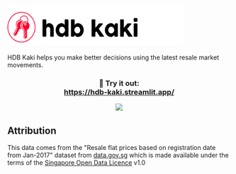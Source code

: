 <img src="./assets/logo.svg" width="396" height="91">

HDB Kaki helps you make better decisions using the latest resale market movements.

<h3 align="center">
    🔑 Try it out: <br>
    <a href="https://hdb-kaki.streamlit.app/">https://hdb-kaki.streamlit.app/</a>
</h3>

<p align="center">
    <img src="./assets/hdb-kaki.gif" width=800>
</p>

## Attribution
This data comes from the "Resale flat prices based on registration date from Jan-2017" dataset from [data.gov.sg](https://data.gov.sg/datasets/d_8b84c4ee58e3cfc0ece0d773c8ca6abc/view) which is made available under the terms of the [Singapore Open Data Licence](https://data.gov.sg/open-data-licence) v1.0
